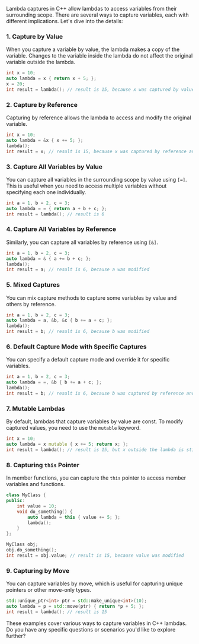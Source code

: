 Lambda captures in C++ allow lambdas to access variables from their surrounding scope.
There are several ways to capture variables, each with different implications. Let's dive into the details:

### 1. **Capture by Value**
When you capture a variable by value, the lambda makes a copy of the variable. Changes to the variable inside the lambda do not affect the original variable outside the lambda.
```cpp
int x = 10;
auto lambda = x { return x + 5; };
x = 20;
int result = lambda(); // result is 15, because x was captured by value
```

### 2. **Capture by Reference**
Capturing by reference allows the lambda to access and modify the original variable.
```cpp
int x = 10;
auto lambda = &x { x += 5; };
lambda();
int result = x; // result is 15, because x was captured by reference and modified
```

### 3. **Capture All Variables by Value**
You can capture all variables in the surrounding scope by value using `[=]`. This is useful when you need to access multiple variables without specifying each one individually.
```cpp
int a = 1, b = 2, c = 3;
auto lambda = = { return a + b + c; };
int result = lambda(); // result is 6
```

### 4. **Capture All Variables by Reference**
Similarly, you can capture all variables by reference using `[&]`.
```cpp
int a = 1, b = 2, c = 3;
auto lambda = & { a += b + c; };
lambda();
int result = a; // result is 6, because a was modified
```

### 5. **Mixed Captures**
You can mix capture methods to capture some variables by value and others by reference.
```cpp
int a = 1, b = 2, c = 3;
auto lambda = a, &b, &c { b += a + c; };
lambda();
int result = b; // result is 6, because b was modified
```

### 6. **Default Capture Mode with Specific Captures**
You can specify a default capture mode and override it for specific variables.
```cpp
int a = 1, b = 2, c = 3;
auto lambda = =, &b { b += a + c; };
lambda();
int result = b; // result is 6, because b was captured by reference and modified
```

### 7. **Mutable Lambdas**
By default, lambdas that capture variables by value are const. To modify captured values, you need to use the `mutable` keyword.
```cpp
int x = 10;
auto lambda = x mutable { x += 5; return x; };
int result = lambda(); // result is 15, but x outside the lambda is still 10
```

### 8. **Capturing `this` Pointer**
In member functions, you can capture the `this` pointer to access member variables and functions.
```cpp
class MyClass {
public:
    int value = 10;
    void do_something() {
        auto lambda = this { value += 5; };
        lambda();
    }
};

MyClass obj;
obj.do_something();
int result = obj.value; // result is 15, because value was modified
```

### 9. **Capturing by Move**
You can capture variables by move, which is useful for capturing unique pointers or other move-only types.
```cpp
std::unique_ptr<int> ptr = std::make_unique<int>(10);
auto lambda = p = std::move(ptr) { return *p + 5; };
int result = lambda(); // result is 15
```

These examples cover various ways to capture variables in C++ lambdas. Do you have any specific questions or scenarios you'd like to explore further?